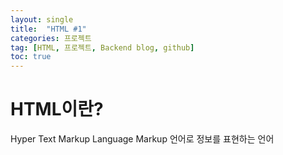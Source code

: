 ```yaml
---
layout: single
title:  "HTML #1"
categories: 프로젝트
tag: [HTML, 프로젝트, Backend blog, github]
toc: true
---
```


# HTML이란?
 Hyper Text Markup Language
 Markup 언어로 정보를 표현하는 언어

